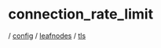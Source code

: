 # connection_rate_limit

/ [config](/ref/config/index.md) / [leafnodes](/ref/config/config/leafnodes/index.md) / [tls](/ref/config/config/leafnodes/tls/index.md)
